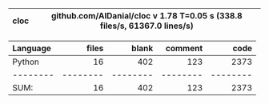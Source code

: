 cloc|github.com/AlDanial/cloc v 1.78  T=0.05 s (338.8 files/s, 61367.0 lines/s)
--- | ---

Language|files|blank|comment|code
:-------|-------:|-------:|-------:|-------:
Python|16|402|123|2373
--------|--------|--------|--------|--------
SUM:|16|402|123|2373

